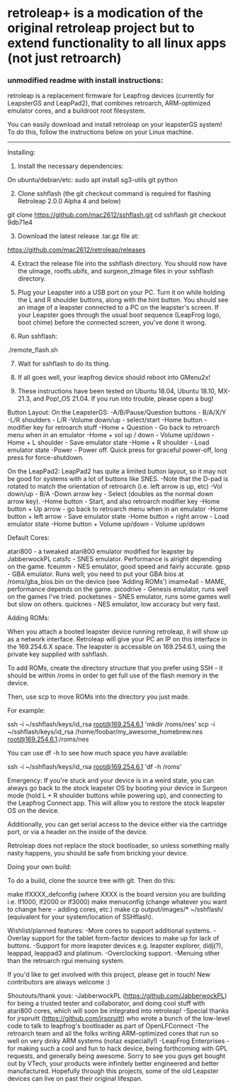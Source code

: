 # retroleap+ is a modication of the original retroleap project but to extend functionality to all linux apps (not just retroarch)

### unmodified readme with install instructions:

retroleap is a replacement firmware for Leapfrog devices (currently for LeapsterGS and LeapPad2), that combines retroarch, ARM-optimized emulator cores, and a buildroot root filesystem.

You can easily download and install retroleap on your leapsterGS system! To do this, follow the instructions below on your Linux machine.

-------------------------------------------------------------------------------

Installing:

1. Install the necessary dependencies:

On ubuntu/debian/etc: sudo apt install sg3-utils git python

2. Clone sshflash (the git checkout command is required for flashing Retroleap 2.0.0 Alpha 4 and below)

git clone https://github.com/mac2612/sshflash.git
cd sshflash
git checkout 9db71e4

3. Download the latest release .tar.gz file at:

https://github.com/mac2612/retroleap/releases

4. Extract the release file into the sshflash directory. You should now have the uImage, rootfs.ubifs, and surgeon_zImage files in your sshflash directory.

5. Plug your Leapster into a USB port on your PC. Turn it on while holding the L and R shoulder buttons, along with the hint button. 
You should see an image of a leapster connected to a PC on the leapster's screen. If your Leapster goes through the usual boot sequence (LeapFrog logo, boot chime) before the connected screen, you've done it wrong.

6. Run sshflash:

./remote_flash.sh

7. Wait for sshflash to do its thing.

8. If all goes well, your leapfrog device should reboot into GMenu2x!

9. These instructions have been tested on Ubuntu 18.04, Ubuntu 18.10, MX-21.3, and Pop!_OS 21.04. If you run into trouble, please open a bug!


Button Layout:
On the LeapsterGS:
-A/B/Pause/Question buttons - B/A/X/Y
-L/R shoulders - L/R
-Volume down/up - select/start
-Home button - modifier key for retroarch stuff
-Home + Question - Go back to retroarch menu when in an emulator
-Home + vol up / down - Volume up/down
-Home + L shoulder - Save emulator state
-Home + R shoulder - Load emulator state
-Power - Power off. Quick press for graceful power-off, long press for force-shutdown.

On the LeapPad2:
LeapPad2 has quite a limited button layout, so it may not be good for systems with a lot of buttons like SNES.
-Note that the D-pad is rotated to match the orientation of retroarch (i.e. left arrow is up, etc)
-Vol down/up - B/A
-Down arrow key - Select (doubles as the normal down arrow key).
-Home button - Start, and also retroarch modifier key
-Home button + Up arrow - go back to retroarch menu when in an emulator
-Home button + left arrow - Save emulator state
-Home button + right arrow - Load emulator state
-Home button + Volume up/down - Volume up/down


Default Cores:

atari800 - a tweaked atari800 emulator modified for leapster by JabberwockPL
catsfc - SNES emulator. Performance is alright depending on the game.
fceumm - NES emulator, good speed and fairly accurate.
gpsp - GBA emulator. Runs well; you need to put your GBA bios at /roms/gba_bios.bin on the device (see 'Adding ROMs')
imame4all - MAME, performance depends on the game. 
picodrive - Genesis emulator, runs well on the games I've tried.
pocketsnes - SNES emulator, runs some games well but slow on others.
quicknes - NES emulator, low accuracy but very fast.


Adding ROMs:

When you attach a booted leapster device running retroleap, it will show up as a network interface.
Retroleap will give your PC an IP on this interface in the 169.254.6.X space. The leapster is accessible on 169.254.6.1, using the private key supplied with sshflash.

To add ROMs, create the directory structure that you prefer using SSH - it should be within /roms in order to get full use of the flash memory in the device.

Then, use scp to move ROMs into the directory you just made.

For example:

ssh -i ~/sshflash/keys/id_rsa root@169.254.6.1 'mkdir /roms/nes'
scp -i ~/sshflash/keys/id_rsa /home/foobar/my_awesome_homebrew.nes root@169.254.6.1:/roms/nes

You can use df -h to see how much space you have available:

ssh -i ~/sshflash/keys/id_rsa root@169.254.6.1 'df -h /roms'


Emergency:
If you're stuck and your device is in a weird state, you can always go back to the stock leapster OS by booting your device in Surgeon mode (hold L + R shoulder buttons while powering up), and connecting to the Leapfrog Connect app. This will allow you to restore the stock leapster OS on the device.

Additionally, you can get serial access to the device either via the cartridge port, or via a header on the inside of the device.

Retroleap does not replace the stock bootloader, so unless something really nasty happens, you should be safe from bricking your device.


Doing your own build:

To do a build, clone the source tree with git.
Then do this:

make lfXXXX_defconfig (where XXXX is the board version you are building i.e. lf1000, lf2000 or lf3000)
make menuconfig (change whatever you want to change here - adding cores, etc.)
make
cp output/images/* ~/sshflash/ (equivalent for your system/location of SSHflash).


Wishlist/planned features:
-More cores to support additional systems.
-Overlay support for the tablet form-factor devices to make up for lack of buttons.
-Support for more leapster devices e.g. leapster explorer, didj(?), leappad, leappad3 and platinum.
-Overclocking support.
-Menuing other than the retroarch rgui menuing system.

If you'd like to get involved with this project, please get in touch! New contributors are always welcome :)


Shoutouts/thank yous:
-JabberwockPL (https://github.com/JabberwockPL) for being a trusted tester and collaborator, and doing cool stuff with atari800 cores, which will soon be integrated into retroleap!
-Special thanks for jrspruitt (https://github.com/jrspruitt) who wrote a bunch of the low-level code to talk to leapfrog's bootloader as part of OpenLFConnect
-The retroarch team and all the folks writing ARM-optimized cores that run so well on very dinky ARM systems (notaz especially!)
-LeapFrog Enterprises - for making such a cool and fun to hack device, being forthcoming with GPL requests, and generally being awesome. Sorry to see you guys get bought out by VTech, your products were infinitely better engineered and better manufactured. Hopefully through this projects, some of the old Leapster devices can live on past their original lifespan.
